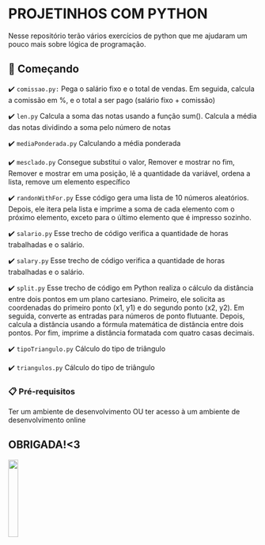 # PROJETINHOS COM PYTHON

Nesse repositório terão vários exercícios de python que me ajudaram um pouco mais sobre lógica de programação. 

## 🚀 Começando

:heavy_check_mark: `comissao.py:` Pega o salário fixo e o total de vendas. Em seguida, calcula a comissão em %, e o total a ser pago (salário fixo + comissão)

:heavy_check_mark: `len.py` Calcula a soma das notas usando a função sum(). Calcula a média das notas dividindo a soma pelo número de notas

:heavy_check_mark: `mediaPonderada.py` Calculando a média ponderada

:heavy_check_mark: `mesclado.py` Consegue substitui o valor, Remover e mostrar no fim, Remover e mostrar em uma posição, lê a quantidade da variável, ordena a lista, remove um elemento específico

:heavy_check_mark: `randonWithFor.py` Esse código gera uma lista de 10 números aleatórios. Depois, ele itera pela lista e imprime a soma de cada elemento com o próximo elemento, exceto para o último elemento que é impresso sozinho.

:heavy_check_mark: `salario.py` Esse trecho de código verifica a quantidade de horas trabalhadas e o salário. 

:heavy_check_mark: `salary.py` Esse trecho de código verifica a quantidade de horas trabalhadas e o salário. 

:heavy_check_mark: `split.py` Esse trecho de código em Python realiza o cálculo da distância entre dois pontos em um plano cartesiano. 
Primeiro, ele solicita as coordenadas do primeiro ponto (x1, y1) e do segundo ponto (x2, y2). Em seguida, converte 
as entradas para números de ponto flutuante. Depois, calcula a distância usando a fórmula matemática de distância 
entre dois pontos. Por fim, imprime a distância formatada com quatro casas decimais.

:heavy_check_mark: `tipoTriangulo.py` Cálculo do tipo de triângulo

:heavy_check_mark: `triangulos.py` Cálculo do tipo de triângulo
### 📋 Pré-requisitos

Ter um ambiente de desenvolvimento OU ter acesso à um ambiente de desenvolvimento online

## OBRIGADA!<3

<div>
  <img src="https://github.com/GiihGabi/algoritmos/assets/101181715/2e2e4171-11df-4ba6-977d-7fdf3ffcbd37" style="width: 20%;" />
</div>

